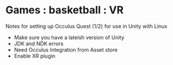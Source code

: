 # Games : basketball : VR

Notes for setting up Occulus Quest (1/2) for use in Unity with Linux

- Make sure you have a lateish version of Unity
- JDK and NDK errors
- Need Occulus Integration from Asset store
- Enable XR plugin
